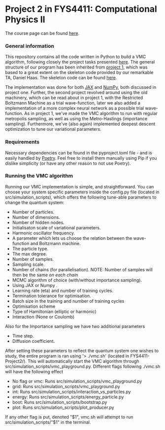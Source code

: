 # Project 2 in FYS4411: Computational Physics II
The course page can be found [here](https://www.uio.no/studier/emner/matnat/fys/FYS4411/v24/index.html).

### General information
This repository contains all the code written in Python to build a VMC algorithm, following closely the project tasks presented [here](https://github.com/CompPhysics/ComputationalPhysics2/blob/gh-pages/doc/Projects/2024/Project2/Project2ML/pdf/Project2ML.pdf). The general structure of our program has been inherited from [project 1](https://github.com/FedericoSantona/Repo), which was based to a great extent on the skeleton code provided by our remarkable TA, Daniel Haas. The skeleton code can be found [here](https://github.com/Daniel-Haas-B/FYS4411-Template?tab=readme-ov-file).


The implementation was done for both [JAX](https://jax.readthedocs.io/en/latest/index.html) and [NumPy](https://numpy.org), both discussed in project one. Further, the second project revolved around using the old machinery, which can be read about in project 1, with the Restricted Boltzmann Machine as a trial wave-function, later we also added a implementation of a more complex neural network as a possible trial wave-function. As in project 1, we've made the VMC algorithm to run with regular metropolis sampling, as well as using the Metro-Hastings (importance sampling). Furthermore, we've (also again) implemented deepest descent optimization to tune our variational parameters. 



### Requirements
Necessary dependencies can be found in the pyproject.toml file - and is easily handled by [Poetry](https://python-poetry.org/). Feel free to install them manually using Pip if you dislike simplicity (or have any other reason to not use Poetry).

### Running the VMC algorithm
Running our VMC implementation is simple, and straightforward. You can choose your system specific parameters inside the config.py file (located in src/simulation_scripts), 
which offers the following tune-able parameters to change the quantum system:
- Number of particles.
- Number of dimensions.
- Number of hidden nodes.
- Initialisaton scale of variational parameters.
- Harmonic oscillator frequency.
- A parameter which lets us choose the relation between the wave-function and Boltzmann machine.
- The particle type.
- The max degree.
- Number of samples.
- Sampling scale.
- Number of chains (for parallelisation). NOTE: Number of samples will then be the same _on each chain_
- MCMC algorithm of choice (with/without importance sampling).
- Using JAX or Numpy .
- Learning rate (eta) and number of training cycles.
- Termination tolerance for optimisation.
- Batch size in the training and number of training cycles
- Optimisation scheme
- Type of Hamiltonian (elliptic or harmonic)
- Interaction (None or Coulomb)

Also for the Importance sampling we have two additional parameters
- Time step.
- Diffusion coefficient.

After setting these parameters to reflect the quantum system one wishes to study, the entire program is ran using '>  ./vmc.sh' (located in FYS4411-Project2/). This will automatically start the VMC algorithm through src/simulation_scripts/vmc_playground.py. Different flags following ./vmc.sh will have the following effect
- No flag or vmc: Runs src/simulation_scripts/vmc_playground.py
- grid: Runs src/simulation_scripts/vmc_playground.py
- int: Runs src/simulation_scripts/interaction_vs_particles.py
- energy: Runs src/simulation_scripts/energy_particle.py
- boot: Runs src/simulation_scripts/bootstrap.py
- plot: Runs src/simulation_scripts/plot_producer.py

 If any other flag is put, denoted "$1", vmc.sh will attempt to run src/simulation_scripts/"$1" in the terminal. 
